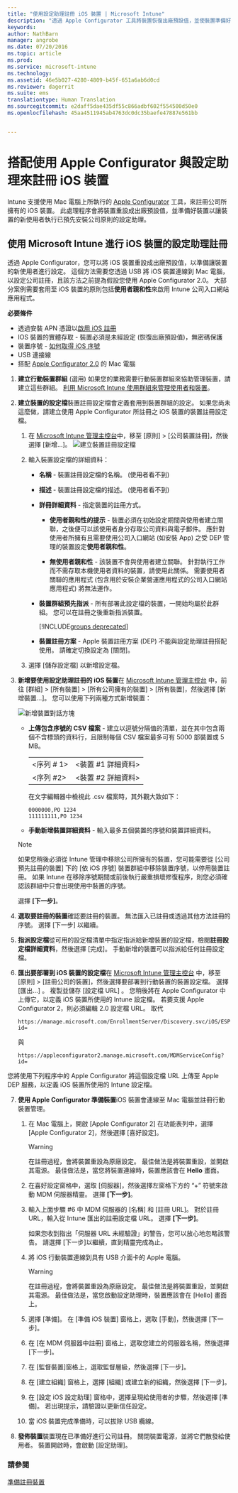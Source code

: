 ```yaml
---
title: "使用設定助理註冊 iOS 裝置 | Microsoft Intune"
description: "透過 Apple Configurator 工具將裝置恢復出廠預設值，並使裝置準備好執行設定助理，來註冊公司擁有的 iOS 裝置。"
keywords: 
author: NathBarn
manager: angrobe
ms.date: 07/20/2016
ms.topic: article
ms.prod: 
ms.service: microsoft-intune
ms.technology: 
ms.assetid: 46e5b027-4280-4809-b45f-651a6ab6d0cd
ms.reviewer: dagerrit
ms.suite: ems
translationtype: Human Translation
ms.sourcegitcommit: e2daff5dae435df55c866adbf602f554500d50e0
ms.openlocfilehash: 45aa4511945ab4763dc0dc35baefe47887e561bb


---
```


# 搭配使用 Apple Configurator 與設定助理來註冊 iOS 裝置
Intune 支援使用 Mac 電腦上所執行的 [Apple Configurator](http://go.microsoft.com/fwlink/?LinkId=518017) 工具，來註冊公司所擁有的 iOS 裝置。 此處理程序會將裝置重設成出廠預設值，並準備好裝置以讓裝置的新使用者執行已預先安裝公司原則的設定助理。


## 使用 Microsoft Intune 進行 iOS 裝置的設定助理註冊
透過 Apple Configurator，您可以將 iOS 裝置重設成出廠預設值，以準備讓裝置的新使用者進行設定。  這個方法需要您透過 USB 將 iOS 裝置連線到 Mac 電腦，以設定公司註冊，且該方法之前提為假設您使用 Apple Configurator 2.0。 大部分案例需要套用至 iOS 裝置的原則包括**使用者親和性**來啟用 Intune 公司入口網站應用程式。

**必要條件**
* 透過安裝 APN 憑證以[啟用 iOS 註冊](set-up-ios-and-mac-management-with-microsoft-intune.md)
* IOS 裝置的實體存取 - 裝置必須是未經設定 (恢復出廠預設值)，無密碼保護
* 裝置序號 - [如何取得 iOS 序號](https://support.apple.com/en-us/HT204308)
* USB 連接線
* 搭配 [Apple Configurator 2.0](https://itunes.apple.com/us/app/apple-configurator-2/id1037126344?mt=12) 的 Mac 電腦


1.  **建立行動裝置群組** (選用) 如果您的業務需要行動裝置群組來協助管理裝置，請建立這些群組。 [利用 Microsoft Intune 使用群組來管理使用者和裝置](use-groups-to-manage-users-and-devices-with-microsoft-intune.md)。

2.  **建立裝置的設定檔**裝置註冊設定檔會定義套用到裝置群組的設定。 如果您尚未這麼做，請建立使用 Apple Configurator 所註冊之 iOS 裝置的裝置註冊設定檔。

    1.  在 [Microsoft Intune 管理主控台](http://manage.microsoft.com)中，移至 [原則] &gt; [公司裝置註冊]，然後選擇 [新增...]。
    ![建立裝置註冊設定檔](../media/pol-sa-corp-enroll.png)

    2.  輸入裝置設定檔的詳細資料：

        -   **名稱** - 裝置註冊設定檔的名稱。 (使用者看不到)

        -   **描述** - 裝置註冊設定檔的描述。 (使用者看不到)

        -   **詳冊詳細資料** - 指定裝置的註冊方式。

            -   **使用者親和性的提示** - 裝置必須在初始設定期間與使用者建立關聯，之後便可以該使用者身分存取公司資料與電子郵件。 應針對使用者所擁有且需要使用公司入口網站 (如安裝 App) 之受 DEP 管理的裝置設定**使用者親和性**。

            -   **無使用者親和性** - 該裝置不會與使用者建立關聯。 針對執行工作而不需存取本機使用者資料的裝置，請使用此關係。 需要使用者關聯的應用程式 (包含用於安裝企業營運應用程式的公司入口網站應用程式) 將無法運作。

        -   **裝置群組預先指派** - 所有部署此設定檔的裝置，一開始均屬於此群組。 您可以在註冊之後重新指派裝置。

            [!INCLUDE[groups deprecated](../includes/group-deprecation.md)]

          -  **裝置註冊方案** - Apple 裝置註冊方案 (DEP) 不能與設定助理註冊搭配使用。 請確定切換設定為 [關閉]。

    3.  選擇 [儲存設定檔] 以新增設定檔。

3.  **新增要使用設定助理註冊的 iOS 裝置**在 [Microsoft Intune 管理主控台](http://manage.microsoft.com) 中，前往 [群組] &gt; [所有裝置] &gt; [所有公司擁有的裝置] &gt; [所有裝置]，然後選擇 [新增裝置...]。 您可以使用下列兩種方式新增裝置：

    ![新增裝置對話方塊](../media/pol-SA-enroll-iOS-SetupAssistant.png)

    -   **上傳包含序號的 CSV 檔案** - 建立以逗號分隔值的清單，並在其中包含兩個不含標頭的資料行，且限制每個 CSV 檔案最多可有 5000 部裝置或 5 MB。

        |||
        |-|-|
        |&lt;序列 # 1&gt;|&lt;裝置 #1 詳細資料&gt;|
        |&lt;序列 #2&gt;|&lt;裝置 #2 詳細資料&gt;|
        在文字編輯器中檢視此 .csv 檔案時，其外觀大致如下：

        ```
        0000000,PO 1234
        111111111,PO 1234
        ```

    -   **手動新增裝置詳細資料** - 輸入最多五個裝置的序號和裝置詳細資料。

    > [!NOTE]
    > 如果您稍後必須從 Intune 管理中移除公司所擁有的裝置，您可能需要從 [公司預先註冊的裝置] 下的 [依 iOS 序號] 裝置群組中移除裝置序號，以停用裝置註冊。  如果 Intune 在移除序號期間或前後執行嚴重損壞修復程序，則您必須確認該群組中只會出現使用中裝置的序號。

    選擇 **[下一步]**。

4.  **選取要註冊的裝置**確認要註冊的裝置。 無法匯入已註冊或透過其他方法註冊的序號。 選擇 [下一步] 以繼續。

5.  **指派設定檔**從可用的設定檔清單中指定指派給新增裝置的設定檔，檢閱**註冊設定檔詳細資料**，然後選擇 [完成]。 手動新增的裝置可以指派給任何註冊設定檔。

6.  **匯出要部署到 iOS 裝置的設定檔**在 [Microsoft Intune 管理主控台](http://manage.microsoft.com) 中，移至 [原則] &gt; [註冊公司的裝置]，然後選擇要部署到行動裝置的裝置設定檔。 選擇 [匯出...] 。 複製並儲存 [設定檔 URL] 。 您稍後將在 Apple Configurator 中上傳它，以定義 iOS 裝置所使用的 Intune 設定檔。
    若要支援 Apple Configurator 2，則必須編輯 2.0 設定檔 URL。 取代
    ```
    https://manage.microsoft.com/EnrollmentServer/Discovery.svc/iOS/ESProxy?id=
    ```
    與

    ```
    https://appleconfigurator2.manage.microsoft.com/MDMServiceConfig?id=
    ```

   您將使用下列程序中的 Apple Configurator 將這個設定檔 URL 上傳至 Apple DEP 服務，以定義 iOS 裝置所使用的 Intune 設定檔。



7.  **使用 Apple Configurator 準備裝置**iOS 裝置會連線至 Mac 電腦並註冊行動裝置管理。

    1.  在 Mac 電腦上，開啟 [Apple Configurator 2] 在功能表列中，選擇 [Apple Configurator 2]，然後選擇 [喜好設定]。

         > [!WARNING]
         > 在註冊過程，會將裝置重設為原廠設定。 最佳做法是將裝置重設，並開啟其電源。 最佳做法是，當您將裝置連線時，裝置應該會在 **Hello** 畫面。

    2. 在喜好設定窗格中，選取 [伺服器]，然後選擇左窗格下方的 “+” 符號來啟動 MDM 伺服器精靈。 選擇 **[下一步]**。

    3. 輸入上面步驟 #6 中 MDM 伺服器的 [名稱] 和 [註冊 URL]。 對於註冊 URL，輸入從 Intune 匯出的註冊設定檔 URL。 選擇 **[下一步]**。  

       如果您收到指出「伺服器 URL 未經驗證」的警告，您可以放心地忽略該警告。 請選擇 [下一步]以繼續，直到精靈完成為止。

    4.  將 iOS 行動裝置連線到具有 USB 介面卡的 Apple 電腦。

        > [!WARNING]
        > 在註冊過程，會將裝置重設為原廠設定。 最佳做法是將裝置重設，並開啟其電源。 最佳做法是，當您啟動設定助理時，裝置應該會在 [Hello] 畫面上。

    5.  選擇 [準備]。 在 [準備 iOS 裝置] 窗格上，選取 [手動]，然後選擇 [下一步]。

    6. 在 [在 MDM 伺服器中註冊] 窗格上，選取您建立的伺服器名稱，然後選擇 [下一步]。

    7. 在 [監督裝置]窗格上，選取監督層級，然後選擇 [下一步]。

    8. 在 [建立組織] 窗格上，選擇 [組織] 或建立新的組織，然後選擇 [下一步]。

    9. 在 [設定 iOS 設定助理] 窗格中，選擇呈現給使用者的步驟，然後選擇 [準備]。 若出現提示，請驗證以更新信任設定。  

    10. 當 iOS 裝置完成準備時，可以拔除 USB 纜線。  

8.  **發佈裝置**裝置現在已準備好進行公司註冊。 關閉裝置電源，並將它們散發給使用者。 裝置開啟時，會啟動 [設定助理]。



### 請參閱
[準備註冊裝置](get-ready-to-enroll-devices-in-microsoft-intune.md)



<!--HONumber=Sep16_HO2-->


